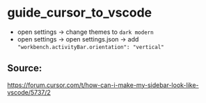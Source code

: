 # guide_cursor_to_vscode
- open settings -> change themes to ``dark modern``
- open settings -> open settings.json -> add ``"workbench.activityBar.orientation": "vertical"``


## Source:
https://forum.cursor.com/t/how-can-i-make-my-sidebar-look-like-vscode/5737/2
